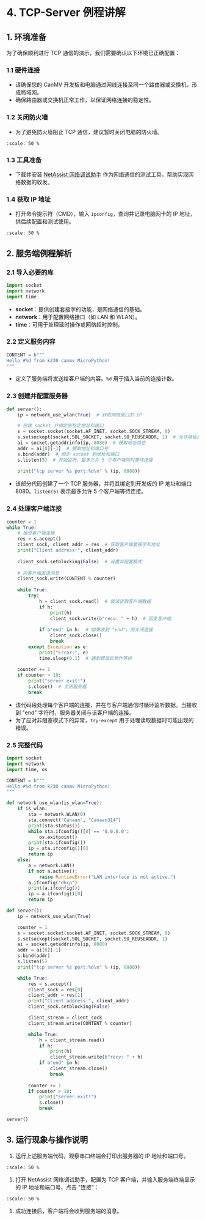 # 4. TCP-Server 例程讲解

## 1. 环境准备

为了确保顺利进行 TCP 通信的演示，我们需要确认以下环境已正确配置：

### 1.1 硬件连接

- 请确保您的 CanMV 开发板和电脑通过网线连接至同一个路由器或交换机，形成局域网。
- 确保路由器或交换机正常工作，以保证网络连接的稳定性。

### 1.2 关闭防火墙

- 为了避免防火墙阻止 TCP 通信，建议暂时关闭电脑的防火墙。

```{image} ../images/network/image-20240722145319713.png
:scale: 50 %
```

### 1.3 工具准备

- 下载并安装 [NetAssist 网络调试助手](https://www.cmsoft.cn/resource/102.html) 作为网络通信的测试工具，帮助实现网络数据的收发。

### 1.4 获取 IP 地址

- 打开命令提示符（CMD），输入 `ipconfig`，查询并记录电脑网卡的 IP 地址，供后续配置和测试使用。

```{image} ../images/network/image-20240722145500693.png
:scale: 50 %
```

## 2. 服务端例程解析

### 2.1 导入必要的库

```python
import socket  
import network  
import time
```

- **socket**：提供创建套接字的功能，是网络通信的基础。
- **network**：用于配置网络接口（如 LAN 和 WLAN）。
- **time**：可用于处理延时操作或网络超时控制。

### 2.2 定义服务内容

```python
CONTENT = b"""  
Hello #%d from k230 canmv MicroPython!  
"""
```

- 定义了服务端将发送给客户端的内容。`%d` 用于插入当前的连接计数。

### 2.3 创建并配置服务器

```python
def server():  
    ip = network_use_wlan(True)  # 获取网络接口的 IP

    # 创建 socket 并绑定到指定地址和端口  
    s = socket.socket(socket.AF_INET, socket.SOCK_STREAM, 0)  
    s.setsockopt(socket.SOL_SOCKET, socket.SO_REUSEADDR, 1)  # 允许地址重用
    ai = socket.getaddrinfo(ip, 8080)  # 获取地址信息  
    addr = ai[0][-1]  # 提取地址和端口号  
    s.bind(addr)  # 绑定 socket 到地址和端口  
    s.listen(5)  # 开始监听，最多允许 5 个客户端同时等待连接
  
    print("tcp server %s port:%d\n" % (ip, 8080))
```

- 该部分代码创建了一个 TCP 服务器，并将其绑定到开发板的 IP 地址和端口 8080。`listen(5)` 表示最多允许 5 个客户端等待连接。

### 2.4 处理客户端连接

```python
counter = 1  
while True:  
    # 接受客户端连接  
    res = s.accept()  
    client_sock, client_addr = res  # 获取客户端套接字和地址
    print("Client address:", client_addr)
  
    client_sock.setblocking(False)  # 设置非阻塞模式
  
    # 向客户端发送消息  
    client_sock.write(CONTENT % counter)  
  
    while True:  
        try:  
            h = client_sock.read()  # 尝试读取客户端数据
            if h:  
                print(h)  
                client_sock.write(b"recv: " + h)  # 回复客户端
  
            if b"end" in h:  # 如果收到 "end"，则关闭连接  
                client_sock.close()  
                break  
        except Exception as e:  
            print("Error:", e)  
            time.sleep(0.1)  # 遇到错误后稍作等待
          
    counter += 1  
    if counter > 10:  
        print("server exit!")  
        s.close()  # 关闭服务器
        break
```

- 该代码段处理每个客户端的连接，并在与客户端通信时循环监听数据。当接收到 "end" 字符时，服务器关闭与该客户端的连接。
- 为了应对非阻塞模式下的异常，`try-except` 用于处理读取数据时可能出现的错误。

### 2.5 完整代码

```python
import socket
import network
import time, os

CONTENT = b"""
Hello #%d from k230 canmv MicroPython!
"""

def network_use_wlan(is_wlan=True):
    if is_wlan:
        sta = network.WLAN(0)
        sta.connect("Canaan", "Canaan314")
        print(sta.status())
        while sta.ifconfig()[0] == '0.0.0.0':
            os.exitpoint()
        print(sta.ifconfig())
        ip = sta.ifconfig()[0]
        return ip
    else:
        a = network.LAN()
        if not a.active():
            raise RuntimeError("LAN interface is not active.")
        a.ifconfig("dhcp")
        print(a.ifconfig())
        ip = a.ifconfig()[0]
        return ip

def server():
    ip = network_use_wlan(True)

    counter = 1
    s = socket.socket(socket.AF_INET, socket.SOCK_STREAM, 0)
    s.setsockopt(socket.SOL_SOCKET, socket.SO_REUSEADDR, 1)
    ai = socket.getaddrinfo(ip, 8080)
    addr = ai[0][-1]
    s.bind(addr)
    s.listen(5)
    print("tcp server %s port:%d\n" % (ip, 8080))

    while True:
        res = s.accept()
        client_sock = res[0]
        client_addr = res[1]
        print("Client address:", client_addr)
        client_sock.setblocking(False)

        client_stream = client_sock
        client_stream.write(CONTENT % counter)

        while True:
            h = client_stream.read()
            if h:
                print(h)
                client_stream.write(b"recv: " + h)
            if b"end" in h:
                client_stream.close()
                break
          
        counter += 1
        if counter > 10:
            print("server exit!")
            s.close()
            break

server()
```

## 3. 运行现象与操作说明

1. 运行上述服务端代码，观察串口终端会打印出服务器的 IP 地址和端口号。

```{image} ../images/network/image-20240722162100719.png
:scale: 50 %
```

1. 打开 NetAssist 网络调试助手，配置为 TCP 客户端，并输入服务端终端显示的 IP 地址和端口号，点击 "连接"：

```{image} ../images/network/image-20240722162513633.png
:scale: 50 %
```

1. 成功连接后，客户端将会收到服务端的消息。

